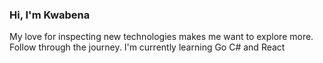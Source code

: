 ### Hi, I'm Kwabena

My love for inspecting new technologies makes me want to explore more.
Follow through the journey.
I'm currently learning Go C# and React

